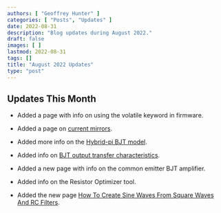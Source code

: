 ```yaml
---
authors: [ "Geoffrey Hunter" ]
categories: [ "Posts", "Updates" ]
date: 2022-08-31
description: "Blog updates during August 2022."
draft: false
images: [ ]
lastmod: 2022-08-31
tags: []
title: "August 2022 Updates"
type: "post"
---
```


## Updates This Month

* Added a page with info on using the volatile keyword in firmware.

* Added a page on [current mirrors](/electronics/components/current-mirrors/).

* Added more info on the [Hybrid-pi BJT model](/electronics/components/transistors/bipolar-junction-transistors-bjts/#hybrid-pi-transistor-model).

* Added info on [BJT output transfer characteristics](/electronics/components/transistors/bipolar-junction-transistors-bjts/#output-characteristics).

* Added a new page with info on the common emitter BJT amplifier.

* Added info on the Resistor Optimizer tool.

* Added the new page [How To Create Sine Waves From Square Waves And RC Filters](/electronics/circuit-design/how-to-create-sine-waves-from-square-waves-and-rc-filters/). 
